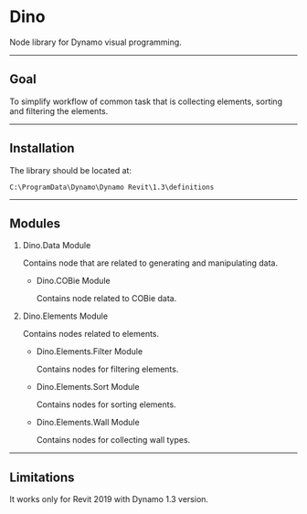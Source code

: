 # Dino
Node library for Dynamo visual programming.

---
## Goal
To simplify workflow of common task that is collecting elements, sorting and filtering the elements.

---
## Installation
The library should be located at:

    C:\ProgramData\Dynamo\Dynamo Revit\1.3\definitions

---
## Modules
1. Dino.Data Module

    Contains node that are related to generating and manipulating data.

    * Dino.COBie Module

        Contains node related to COBie data.

2. Dino.Elements Module

    Contains nodes related to elements.

    * Dino.Elements.Filter Module

        Contains nodes for filtering elements.
        
    * Dino.Elements.Sort Module
       
        Contains nodes for sorting elements.

    * Dino.Elements.Wall Module
       
        Contains nodes for collecting wall types.
---
## Limitations
It works only for Revit 2019 with Dynamo 1.3 version.
